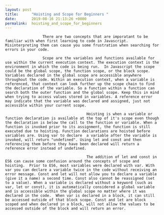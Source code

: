 ```yaml
---
layout: post
title:      "Hoisting and Scope for Beginners "
date:       2019-08-16 21:13:26 +0000
permalink:  hoisting_and_scope_for_beginners
---
```


                     There are two concepts that are imporatant to be familiar with when first learning to code in Javascript. Misinterpreting them can cause you some frustration when searching for errors in your code. 
										 
                     Scope are the variables and functions available for use within the current execution context. The execution context is the environment in which the code is being run.  In Javascript the scope could be the global scope, the function scope, or the block scope.  Variables declared in the global scope are accessible anywhere throughout the code. Within an execution context, when a variable is referenced, that context can look further up the scope chain to find the declaration of the variable. So a function within a function can search both the outer function and the global scope. Keep this in mind when trying to access values stored in variables. A reference error may indicate that the variable was declared and assigned, just not accessible within your current scope. 
										 
										 Hoisting is when a variable or function declaration is available at the top of it's scope even though the declaration is below the call to the function or variable. When a function is invoked prior to its assignment, the function is still executed due to hoisting. Function declarations are hoisted before variables are. Using var to declare  a variable after the variable is invoked, will return "undefined". Using let and const and then referencing them before they have been declared will return a reference error instead of undefined.  
										 
										 The addition of let and const in ES6 can cause some confusion around the concepts of scope and hoisting.  Prior to ES6, most variables were declared with var. With var you can declare a variable twice in the code without receiving an error message. Const and let will not allow you to declare a variable (give it a name) a second time. Const also cannot be reassigned (set to a value). When a variable is declared without a keyword (such as var, let or const), it is automatically considered a global variable and is accessible within the global scope no matter where it was declared in the code.  When var is declared in a block, it can still be accessed outside of that block scope. Const and let are block scoped and when declared in a block, will not allow the values to be accessed outside of the block and will return an error. 
										
